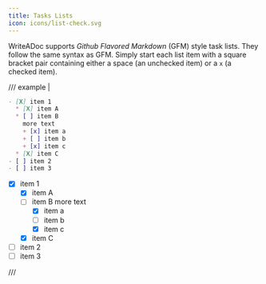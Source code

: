 ```yaml
---
title: Tasks Lists
icon: icons/list-check.svg
---
```


WriteADoc supports _Github Flavored Markdown_ (GFM) style task lists. They follow the same syntax as GFM.
Simply start each list item with a square bracket pair containing either a space (an unchecked item) or a `x` (a checked item).

/// example |

```md
- [X] item 1
  * [X] item A
  * [ ] item B
    more text
    + [x] item a
    + [ ] item b
    + [x] item c
  * [X] item C
- [ ] item 2
- [ ] item 3
```

- [X] item 1
  * [X] item A
  * [ ] item B
    more text
    + [x] item a
    + [ ] item b
    + [x] item c
  * [X] item C
- [ ] item 2
- [ ] item 3

///
